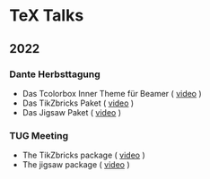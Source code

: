 # TeX Talks

## 2022

### Dante Herbsttagung

- Das Tcolorbox Inner Theme für Beamer ( [video](https://vimeo.com/manage/videos/773291199) )
- Das TikZbricks Paket ( [video](https://vimeo.com/manage/videos/773291903) )
- Das Jigsaw Paket ( [video](https://vimeo.com/manage/videos/773292029) )

### TUG Meeting

- The TikZbricks package ( [video](https://vimeo.com/manage/videos/773294015) )
- The jigsaw package ( [video](https://vimeo.com/manage/videos/773294117) ) 
